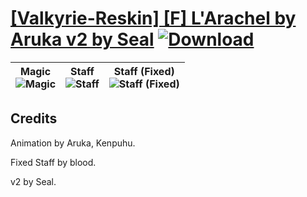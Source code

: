 # [\[Valkyrie-Reskin\] \[F\] L'Arachel by Aruka v2 by Seal](https://github.com/Klokinator/FE-Repo/tree/main/Battle%20Animations/Mounted%20-%20Valks,%20MKs,%20Magi/%5BValkyrie-Reskin%5D%20%5BF%5D%20L'Arachel%20by%20Aruka%20v2%20by%20Seal) [![Download](https://img.shields.io/badge/Download--red?style=social&logo=github)](https://minhaskamal.github.io/DownGit/#/home?url=https://github.com/Klokinator/FE-Repo/tree/main/Battle%20Animations/Mounted%20-%20Valks,%20MKs,%20Magi/%5BValkyrie-Reskin%5D%20%5BF%5D%20L'Arachel%20by%20Aruka%20v2%20by%20Seal)

| <b>Magic</b><br/><img alt="Magic" src="https://raw.githubusercontent.com/Klokinator/FE-Repo/main/Battle%20Animations/Mounted%20-%20Valks,%20MKs,%20Magi/%5BValkyrie-Reskin%5D%20%5BF%5D%20L'Arachel%20by%20Aruka%20v2%20by%20Seal/6.%20Magic/Magic.gif"/> | <b>Staff</b><br/><img alt="Staff" src="https://raw.githubusercontent.com/Klokinator/FE-Repo/main/Battle%20Animations/Mounted%20-%20Valks,%20MKs,%20Magi/%5BValkyrie-Reskin%5D%20%5BF%5D%20L'Arachel%20by%20Aruka%20v2%20by%20Seal/7.%20Staff/Staff.gif"/> | <b>Staff (Fixed)</b><br/><img alt="Staff (Fixed)" src="https://raw.githubusercontent.com/Klokinator/FE-Repo/main/Battle%20Animations/Mounted%20-%20Valks,%20MKs,%20Magi/%5BValkyrie-Reskin%5D%20%5BF%5D%20L'Arachel%20by%20Aruka%20v2%20by%20Seal/7.%20Staff%20(Fixed)/Staff.gif"/> |
| :---: | :---: | :---: |

## Credits

Animation by Aruka, Kenpuhu.

Fixed Staff by blood.

v2 by Seal.

